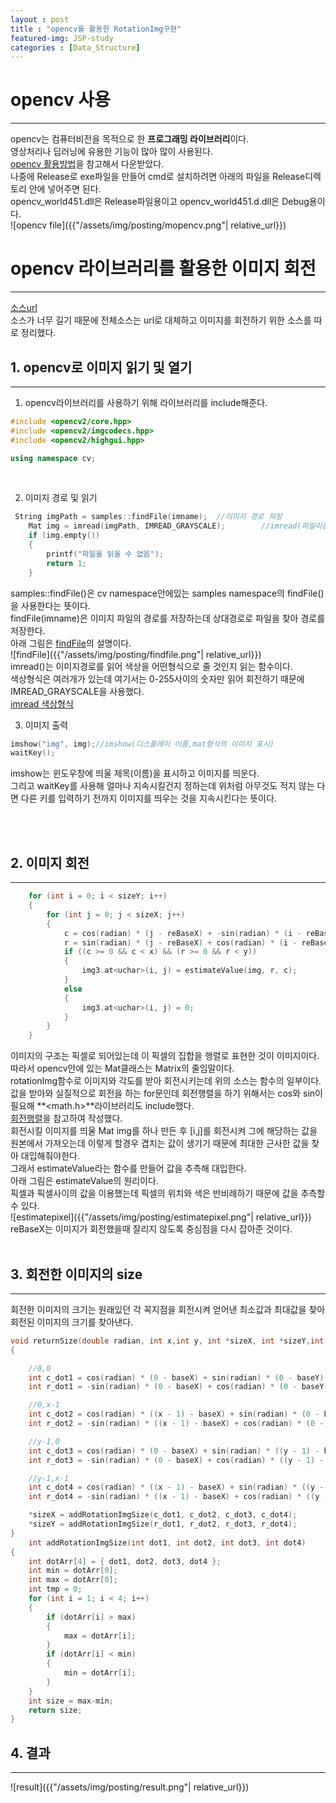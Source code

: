 ```yaml
---
layout : post
title : "opencv를 활용한 RotationImg구현"
featured-img: JSP-study
categories : [Data_Structure]
---
```

# opencv 사용
---
opencv는 컴퓨터비전을 목적으로 한 **프로그래밍 라이브러리**이다.  
영상처리나 딥러닝에 유용한 기능이 많아 많이 사용된다.  
[opencv 활용방법](https://diyver.tistory.com/50)을 참고해서 다운받았다.  
나중에 Release로 exe파일을 만들어 cmd로 설치하려면 아래의 파일을 Release디렉토리 안에 넣어주면 된다.  
opencv_world451.dll은 Release파일용이고 opencv_world451.d.dll은 Debug용이다.  
![opencv file]({{"/assets/img/posting/mopencv.png"| relative_url}})  

# opencv 라이브러리를 활용한 이미지 회전
---
[소스url](https://github.com/Yeji-Jang1210/data_structure/blob/master/RotateImg/RotateImg/RotateImg.cpp)  
소스가 너무 길기 때문에 전체소스는 url로 대체하고 이미지를 회전하기 위한 소스를 따로 정리했다.  <br>

## 1. opencv로 이미지 읽기 및 열기
---
1. opencv라이브러리를 사용하기 위해 라이브러리를 include해준다.  
```c++
#include <opencv2/core.hpp>
#include <opencv2/imgcodecs.hpp>
#include <opencv2/highgui.hpp>

using namespace cv;
```
<br>

2. 이미지 경로 및 읽기  
```c++
 String imgPath = samples::findFile(imname);  //이미지 경로 저장
    Mat img = imread(imgPath, IMREAD_GRAYSCALE);        //imread(파일이름의 주소,색상형식)
    if (img.empty()) 
    {
        printf("파일을 읽을 수 없음");
        return 1;
    }
```
samples::findFile()은 cv namespace안에있는 samples namespace의 findFile()을 사용한다는 뜻이다.  
findFile(imname)은 이미지 파일의 경로를 저장하는데 상대경로로 파일을 찾아 경로를 저장한다.  
아래 그림은 [findFile](https://docs.opencv.org/master/d6/dba/group__core__utils__samples.html#ga3a33b00033b46c698ff6340d95569c13)의 설명이다.  
![findFile]({{"/assets/img/posting/findfile.png"| relative_url}})   <br>
imread()는 이미지경로를 읽어 색상을 어떤형식으로 줄 것인지 읽는 함수이다.  
색상형식은 여러개가 있는데 여기서는 0-255사이의 숫자만 읽어 회전하기 때문에 IMREAD_GRAYSCALE을 사용했다.  
[imread 색상형식](https://docs.opencv.org/master/d8/d6a/group__imgcodecs__flags.html#gga61d9b0126a3e57d9277ac48327799c80af660544735200cbe942eea09232eb822)  <br>

3. 이미지 출력  
```c++
imshow("img", img);//imshow(디스플레이 이름,mat형식의 이미지 표시)
waitKey();
```
imshow는 윈도우창에 띄울 제목(이름)을 표시하고 이미지를 띄운다.  
그리고 waitKey를 사용해 얼마나 지속시킬건지 정하는데 위처럼 아무것도 적지 않는 다면 다른 키를 입력하기 전까지 이미지를 띄우는 것을 지속시킨다는 뜻이다.  

<br><br>

## 2. **이미지 회전**
---
```c++
    for (int i = 0; i < sizeY; i++)
    {
        for (int j = 0; j < sizeX; j++)
        {
            c = cos(radian) * (j - reBaseX) + -sin(radian) * (i - reBaseY) + baseX; //열 
            r = sin(radian) * (j - reBaseX) + cos(radian) * (i - reBaseY) + baseY;  //행
            if ((c >= 0 && c < x) && (r >= 0 && r < y))
            {
                img3.at<uchar>(i, j) = estimateValue(img, r, c);
            }
            else
            {
                img3.at<uchar>(i, j) = 0;
            }
        }
    }
```  
이미지의 구조는 픽셀로 되어있는데 이 픽셀의 집합을 행렬로 표현한 것이 이미지이다.  
따라서 opencv안에 있는 Mat클래스는 Matrix의 줄임말이다.  
rotationImg함수로 이미지와 각도를 받아 회전시키는데 위의 소스는 함수의 일부이다.  
값을 받아와 실질적으로 회전을 하는 for문인데 회전행렬을 하기 위해서는 cos와 sin이 필요해 **<math.h>**라이브러리도 include했다.  
[회전행렬](https://gaussian37.github.io/math-la-rotation_matrix/)을 참고하여 작성했다.  
회전시킬 이미지를 띄울 Mat img를 하나 만든 후 [i,j]를 회전시켜 그에 해당하는 값을 원본에서 가져오는데
이렇게 할경우 겹치는 값이 생기기 때문에 최대한 근사한 값을 찾아 대입해줘야한다.  
그래서 estimateValue라는 함수를 만들어 값을 추측해 대입한다.  
아래 그림은 estimateValue의 원리이다.  
픽셀과 픽셀사이의 값을 이용했는데 픽셀의 위치와 색은 반비례하기 때문에 값을 추측할 수 있다.  
![estimatepixel]({{"/assets/img/posting/estimatepixel.png"| relative_url}})   <br>
reBaseX는 이미지가 회전했을때 잘리지 않도록 중심점을 다시 잡아준 것이다.  <br><br>

## 3. 회전한 이미지의 size
---
회전한 이미지의 크기는 원래있던 각 꼭지점을 회전시켜 얻어낸 최소값과 최대값을 찾아 회전된 이미지의 크기를 찾아낸다.  
```c++
void returnSize(double radian, int x,int y, int *sizeX, int *sizeY,int baseX,int baseY) 
{

    //0,0
    int c_dot1 = cos(radian) * (0 - baseX) + sin(radian) * (0 - baseY) + baseX;
    int r_dot1 = -sin(radian) * (0 - baseX) + cos(radian) * (0 - baseY) + baseY;

    //0,x-1
    int c_dot2 = cos(radian) * ((x - 1) - baseX) + sin(radian) * (0 - baseY) + baseX;
    int r_dot2 = -sin(radian) * ((x - 1) - baseX) + cos(radian) * (0 - baseY) + baseY;

    //y-1,0
    int c_dot3 = cos(radian) * (0 - baseX) + sin(radian) * ((y - 1) - baseY) + baseX;
    int r_dot3 = -sin(radian) * (0 - baseX) + cos(radian) * ((y - 1) - baseY) + baseY;

    //y-1,x-1
    int c_dot4 = cos(radian) * ((x - 1) - baseX) + sin(radian) * ((y - 1) - baseY) + baseX;
    int r_dot4 = -sin(radian) * ((x - 1) - baseX) + cos(radian) * ((y - 1) - baseY) + baseY;

    *sizeX = addRotationImgSize(c_dot1, c_dot2, c_dot3, c_dot4);
    *sizeY = addRotationImgSize(r_dot1, r_dot2, r_dot3, r_dot4);
}
    int addRotationImgSize(int dot1, int dot2, int dot3, int dot4) 
{
    int dotArr[4] = { dot1, dot2, dot3, dot4 };
    int min = dotArr[0];
    int max = dotArr[0];
    int tmp = 0;
    for (int i = 1; i < 4; i++) 
    {
        if (dotArr[i] > max)
        {
            max = dotArr[i]; 
        }
        if (dotArr[i] < min) 
        {
            min = dotArr[i];
        }
    }
    int size = max-min;
    return size;
}
```
## 4. 결과
---
![result]({{"/assets/img/posting/result.png"| relative_url}})   <br>